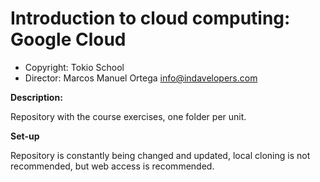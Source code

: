 # **Introduction to cloud computing: Google Cloud**

- Copyright: Tokio School
- Director: Marcos Manuel Ortega [info@indavelopers.com](mailto:info@indavelopers.com)

**Description:**

Repository with the course exercises, one folder per unit.

**Set-up**

Repository is constantly being changed and updated, local cloning is not recommended, but web access is recommended.
